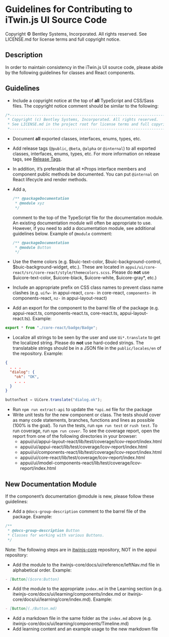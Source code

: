 # Guidelines for Contributing to iTwin.js UI Source Code

Copyright © Bentley Systems, Incorporated. All rights reserved. See LICENSE.md for license terms and full copyright notice.

## Description

In order to maintain consistency in the iTwin.js UI source code, please abide by the following guidelines for classes and React components.

## Guidelines

- Include a copyright notice at the top of **all** TypeScript and CSS/Sass files. The copyright notice comment should be similar to the following:

```typescript
/*---------------------------------------------------------------------------------------------
 * Copyright (c) Bentley Systems, Incorporated. All rights reserved.
 * See LICENSE.md in the project root for license terms and full copyright notice.
 *--------------------------------------------------------------------------------------------*/
```

- Document **all** exported classes, interfaces, enums, types, etc.
- Add release tags (`@public`, `@beta`, `@alpha` or `@internal`) to all exported classes, interfaces, enums, types, etc. For more information on release tags, see [Release Tags](https://www.itwinjs.org/learning/guidelines/release-tags-guidelines/).
- In addition, it’s preferable that all \*Props interface members and component public methods be documented. You can put `@internal` on React lifecycle and render methods.
- Add a,

  ```ts
  /** @packageDocumentation
   * @module xyz
   */
  ```

  comment to the top of the TypeScript file for the documentation module. An existing documentation module will often be appropriate to use. However, if you need to add a documentation module, see additional guidelines below. Example of `@module` comment:

  ```ts
  /** @packageDocumentation
   * @module Button
   */
  ```

- Use the theme colors (e.g. $buic-text-color, $buic-background-control, $buic-background-widget, etc.). These are located in `appui/ui/core-react/src/core-react/style/themecolors.scss`. Please do **not** use $uicore-text-color, $uicore-black, $uicore-white, $uicore-gray\*, etc.)
- Include an appropriate prefix on CSS class names to prevent class name clashes (e.g. `uifw-` in appui-react, `core-` in core-react, `components-` in components-react, `nz-` in appui-layout-react)
- Add an export for the component to the barrel file of the package (e.g. appui-react.ts, components-react.ts, core-react.ts, appui-layout-react.ts). Example:

```typescript
export * from "./core-react/badge/Badge";
```

- Localize all strings to be seen by the user and use `Ui*.translate` to get the localized string. Please do **not** use hard-coded strings. The translatable strings should be in a JSON file in the `public/locales/en` of the repository. Example:

```json
{
  . . .
  "dialog": {
    "ok": "OK",
    . . .
  }
}
```

```typescript
buttonText = UiCore.translate("dialog.ok");
```

- Run `npm run extract-api` to update the `*api.md` file for the package
- Write unit tests for the new component or class. The tests should cover as many code statements, branches, functions and lines as possible (100% is the goal). To run the tests, run `npm run test` or `rush test`. To run coverage, run `npm run cover`. To see the coverage report, open the report from one of the following directories in your browser:
  - appui/ui/appui-layout-react/lib/test/coverage/lcov-report/index.html
  - appui/ui/appui-react/lib/test/coverage/lcov-report/index.html
  - appui/ui/components-react/lib/test/coverage/lcov-report/index.html
  - appui/ui/core-react/lib/test/coverage/lcov-report/index.html
  - appui/ui/imodel-components-react/lib/test/coverage/lcov-report/index.html

## New Documentation Module

If the component’s documentation @module is new, please follow these guidelines:

- Add a `@docs-group-description` comment to the barrel file of the package. Example:

```js
/**
 * @docs-group-description Button
 * Classes for working with various Buttons.
 */
```

Note: The following steps are in [itwinjs-core](https://github.com/itwin/itwinjs-core) repository, NOT in the appui repository:

- Add the module to the itwinjs-core/docs/ui/reference/leftNav.md file in alphabetical order. Example:

```md
- [Button]($core:Button)
```

- Add the module to the appropriate `index.md` in the Learning section (e.g. itwinjs-core/docs/ui/learning/components/index.md or itwinjs-core/docs/ui/learning/core/index.md). Example:

```md
- [Button](./Button.md)
```

- Add a markdown file in the same folder as the `index.md` above (e.g. itwinjs-core/docs/ui/learning/components/Timeline.md)
- Add learning content and an example usage to the new markdown file
